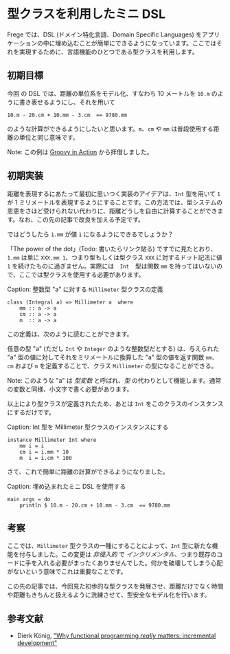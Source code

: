 # 型クラスを利用したミニ DSL

Frege では、DSL (ドメイン特化言語、Domain Specific Languages) をアプリケーションの中に埋め込むことが簡単にできるようになっています。ここではそれを実現するために、言語機能のひとつである型クラスを利用します。

## 初期目標

今回 の DSL では、距離の単位系をモデル化、すなわち 10 メートルを `10.m` のように書き表せるようにし、それを用いて

```
10.m - 20.cm + 10.mm - 3.cm  == 9780.mm
```

のような計算ができるようにしたいと思います。`m`、`cm` や `mm` は普段使用する距離の単位と同じ意味です。

Note: この例は [Groovy in Action](https://github.com/Dierk/GroovyInAction) から拝借しました。

## 初期実装

距離を表現するにあたって最初に思いつく実装のアイデアは、`Int` 型を用いて `1` が 1 ミリメートルを表現するようにすることです。この方法では、型システムの恩恵をさほど受けられない代わりに、距離どうしを自由に計算することができます。なお、この先の記事で改良を加える予定です。

ではどうしたら `1.mm` が値 `1` になるようにできるでしょうか？

「The power of the dot」(Todo: 書いたらリンク貼る) ですでに見たとおり、`1.mm` は単に `XXX.mm 1`、つまり型もしくは型クラス `XXX` に対するドット記法に値 `1` を続けたものに過ぎません。実際には　`Int`　型は関数 `mm` を持ってはいないので、ここでは型クラスを使用する必要があります。

Caption: 整数型 "a" に対する `Millimeter` 型クラスの定義

```
class (Integral a) => Millimeter a  where
    mm :: a -> a
    cm :: a -> a
    m  :: a -> a
```

この定義は、次のように読むことができます。

任意の型 "a" (ただし `Int` や `Integer` のような整数型だとする) は、与えられた "a" 型の値に対してそれをミリメートルに換算した "a" 型の値を返す関数 `mm`、`cm` および `m` を定義することで、クラス `Millimeter` の型になることができる。

Note: このような "a" は _型変数_ と呼ばれ、_型_ の代わりとして機能します。通常の変数と同様、小文字で書く必要があります。

以上により型クラスが定義されたため、あとは `Int` をこのクラスのインスタンスにするだけです。

Caption: Int 型を Millimeter 型クラスのインスタンスにする

```
instance Millimeter Int where
    mm i = i
    cm i = i.mm * 10
    m  i = i.cm * 100
```

さて、これで簡単に距離の計算ができるようになりました。

Caption: 埋め込まれたミニ DSL を使用する

```
main args = do
    println $ 10.m - 20.cm + 10.mm - 3.cm  == 9780.mm
```

## 考察

ここでは、`Millimeter` 型クラスの一種にすることによって、`Int` 型に新たな機能を付与しました。この変更は _非侵入的_ で _インクリメンタル_、つまり既存のコードに手を入れる必要がまったくありませんでした。何かを破壊してしまう心配がないという意味でこれは重要なことです。

この先の記事では、今回見た初歩的な型クラスを発展させ、距離だけでなく時間や距離もきちんと扱えるように洗練させて、型安全なモデル化を行います。

## 参考文献

* Dierk König, ["Why functional programming _really_ matters: incremental development"](http://www.canoo.com/blog/2015/01/12/fp1/)